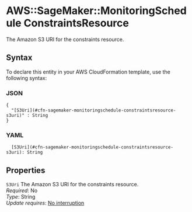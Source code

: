 # AWS::SageMaker::MonitoringSchedule ConstraintsResource<a name="aws-properties-sagemaker-monitoringschedule-constraintsresource"></a>

The Amazon S3 URI for the constraints resource\.

## Syntax<a name="aws-properties-sagemaker-monitoringschedule-constraintsresource-syntax"></a>

To declare this entity in your AWS CloudFormation template, use the following syntax:

### JSON<a name="aws-properties-sagemaker-monitoringschedule-constraintsresource-syntax.json"></a>

```
{
  "[S3Uri](#cfn-sagemaker-monitoringschedule-constraintsresource-s3uri)" : String
}
```

### YAML<a name="aws-properties-sagemaker-monitoringschedule-constraintsresource-syntax.yaml"></a>

```
  [S3Uri](#cfn-sagemaker-monitoringschedule-constraintsresource-s3uri): String
```

## Properties<a name="aws-properties-sagemaker-monitoringschedule-constraintsresource-properties"></a>

`S3Uri` <a name="cfn-sagemaker-monitoringschedule-constraintsresource-s3uri"></a>
The Amazon S3 URI for the constraints resource\.  
_Required_: No  
_Type_: String  
_Update requires_: [No interruption](https://docs.aws.amazon.com/AWSCloudFormation/latest/UserGuide/using-cfn-updating-stacks-update-behaviors.html#update-no-interrupt)
